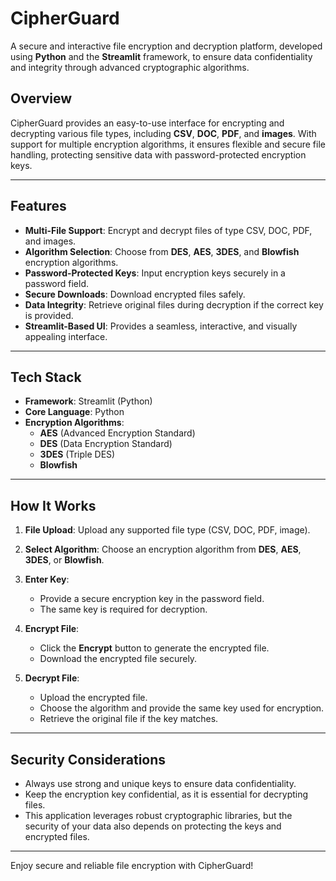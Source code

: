 # CipherGuard

A secure and interactive file encryption and decryption platform, developed using **Python** and the **Streamlit** framework, to ensure data confidentiality and integrity through advanced cryptographic algorithms.

## Overview

CipherGuard provides an easy-to-use interface for encrypting and decrypting various file types, including **CSV**, **DOC**, **PDF**, and **images**. With support for multiple encryption algorithms, it ensures flexible and secure file handling, protecting sensitive data with password-protected encryption keys.

---

## Features

- **Multi-File Support**: Encrypt and decrypt files of type CSV, DOC, PDF, and images.
- **Algorithm Selection**: Choose from **DES**, **AES**, **3DES**, and **Blowfish** encryption algorithms.
- **Password-Protected Keys**: Input encryption keys securely in a password field.
- **Secure Downloads**: Download encrypted files safely.
- **Data Integrity**: Retrieve original files during decryption if the correct key is provided.
- **Streamlit-Based UI**: Provides a seamless, interactive, and visually appealing interface.

---

## Tech Stack

- **Framework**: Streamlit (Python)
- **Core Language**: Python
- **Encryption Algorithms**:
  - **AES** (Advanced Encryption Standard)
  - **DES** (Data Encryption Standard)
  - **3DES** (Triple DES)
  - **Blowfish**

---

## How It Works

1. **File Upload**:
   Upload any supported file type (CSV, DOC, PDF, image).

2. **Select Algorithm**:
   Choose an encryption algorithm from **DES**, **AES**, **3DES**, or **Blowfish**.

3. **Enter Key**:
   - Provide a secure encryption key in the password field.
   - The same key is required for decryption.

4. **Encrypt File**:
   - Click the **Encrypt** button to generate the encrypted file.
   - Download the encrypted file securely.

5. **Decrypt File**:
   - Upload the encrypted file.
   - Choose the algorithm and provide the same key used for encryption.
   - Retrieve the original file if the key matches.

---

## Security Considerations

- Always use strong and unique keys to ensure data confidentiality.
- Keep the encryption key confidential, as it is essential for decrypting files.
- This application leverages robust cryptographic libraries, but the security of your data also depends on protecting the keys and encrypted files.
  
---

Enjoy secure and reliable file encryption with CipherGuard!

